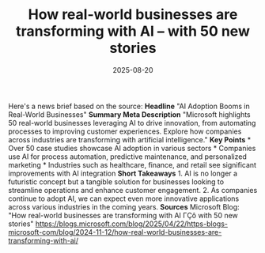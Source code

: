 ﻿---
title: How real-world businesses are transforming with AI – with 50 new stories
date: '2025-08-20'
category: Markets
summary: ''
slug: how realworld businesses are transforming with ai  with 50 n
source_urls:
- https://blogs.microsoft.com/blog/2025/04/22/https-blogs-microsoft-com-blog-2024-11-12-how-real-world-businesses-are-transforming-with-ai/
seo:
  title: How real-world businesses are transforming with AI – with 50 new stories
    | Hash n Hedge
  description: ''
  keywords:
  - news
  - markets
  - brief
---

Here's a news brief based on the source:  **Headline** "AI Adoption Booms in Real-World Businesses"  **Summary Meta Description** "Microsoft highlights 50 real-world businesses leveraging AI to drive innovation, from automating processes to improving customer experiences. Explore how companies across industries are transforming with artificial intelligence."  **Key Points**  * Over 50 case studies showcase AI adoption in various sectors * Companies use AI for process automation, predictive maintenance, and personalized marketing * Industries such as healthcare, finance, and retail see significant improvements with AI integration  **Short Takeaways** 1. AI is no longer a futuristic concept but a tangible solution for businesses looking to streamline operations and enhance customer engagement. 2. As companies continue to adopt AI, we can expect even more innovative applications across various industries in the coming years.  **Sources** Microsoft Blog: "How real-world businesses are transforming with AI ΓÇô with 50 new stories" https://blogs.microsoft.com/blog/2025/04/22/https-blogs-microsoft-com/blog/2024-11-12/how-real-world-businesses-are-transforming-with-ai/ 
